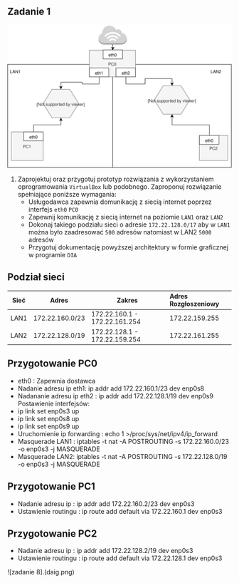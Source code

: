 Zadanie 1
---------

![zadanie 1](zadanie-1.svg)

1. Zaprojektuj oraz przygotuj prototyp rozwiązania z wykorzystaniem oprogramowania ``VirtualBox`` lub podobnego. 
Zaproponuj rozwiązanie spełniające poniższe wymagania:
   * Usługodawca zapewnia domunikację z siecią internet poprzez interfejs ``eth0`` ``PC0``
   * Zapewnij komunikację z siecią internet na poziomie ``LAN1`` oraz ``LAN2``
   * Dokonaj takiego podziału sieci o adresie ``172.22.128.0/17`` aby w ``LAN1`` można było zaadresować ``500`` adresów natomiast w LAN2 ``5000`` adresów    
   * Przygotuj dokumentację powyższej architektury w formie graficznej w programie ``DIA``


  Podział sieci
 --------------
 | Sieć |  Adres   | Zakres | Adres Rozgłoszeniowy   | 
 | --------- |-------------|  --------- |:-------------| 
 |LAN1|172.22.160.0/23|172.22.160.1 - 172.22.161.254|172.22.159.255|
 |LAN2|172.22.128.0/19|172.22.128.1 - 172.22.159.254|172.22.161.255|
 
 Przygotowanie PC0
 ----------
 * eth0 : Zapewnia dostawca
 * Nadanie adresu ip eth1: ip addr add 172.22.160.1/23 dev enp0s8
 * Nadananie adresu ip eth2 : ip addr add 172.22.128.1/19 dev enp0s9
 Postawienie interfejsów:
 * ip link set enp0s3 up
 * ip link set enp0s8 up
 * ip link set enp0s9 up
 * Uruchomienie ip forwarding : echo 1 >/proc/sys/net/ipv4/ip_forward
 * Masquerade LAN1 : iptables -t nat -A POSTROUTING -s 172.22.160.0/23 -o enp0s3 -j MASQUERADE
 * Masquerade LAN2: iptables -t nat -A POSTROUTING -s 172.22.128.0/19 -o enp0s3 -j MASQUERADE
 
  Przygotowanie PC1
 ----------
 * Nadanie adresu ip : ip addr add 172.22.160.2/23 dev enp0s3
 * Ustawienie routingu : ip route add default via 172.22.160.1 dev enp0s3
 
 Przygotowanie PC2
 --------------
 
 * Nadanie adresu ip : ip addr add 172.22.128.2/19 dev enp0s3
 * Ustawienie routingu : ip route add default via 172.22.128.1 dev enp0s3
 
![zadanie 8].(daig.png)
